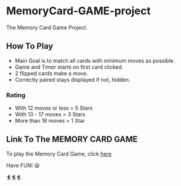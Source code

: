 # MemoryCard-GAME-project
The Memory Card Game Project.

## How To Play
* Main Goal is to match all cards with minimum moves as possible.
* Game and Timer starts on first card clicked.
* 2 flipped cards make a move.
* Correctly paired stays displayed if not, hidden.

### Rating
* With 12 moves or less = 5 Stars
* With 13 - 17 moves = 3 Stars
* More than 18 moves = 1 Star

## Link To The MEMORY CARD GAME

To play the Memory Card Game, click [here]( https://keeth233.github.io/Memory-GAME-project/)

Have FUN! :smiley:

:surfer::surfer::surfer:
